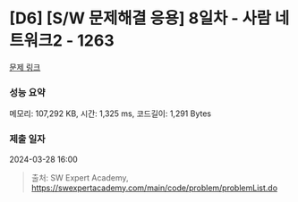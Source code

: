 # [D6] [S/W 문제해결 응용] 8일차 - 사람 네트워크2 - 1263 

[문제 링크](https://swexpertacademy.com/main/code/problem/problemDetail.do?contestProbId=AV18P2B6Iu8CFAZN) 

### 성능 요약

메모리: 107,292 KB, 시간: 1,325 ms, 코드길이: 1,291 Bytes

### 제출 일자

2024-03-28 16:00



> 출처: SW Expert Academy, https://swexpertacademy.com/main/code/problem/problemList.do